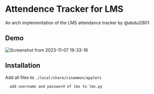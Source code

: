 # Attendence Tracker for LMS

An arch implementation of the LMS attendance tracker by @abdul2801


## Demo

![Screenshot from 2023-11-07 19-33-16](https://github.com/abdul2801/attendence-afdul/assets/74723091/5f2d520d-62d2-4ac3-b31c-6ac1490e7865)


## Installation

Add all files to ```./local/share/cinammon/applets```

```bash
  add username and password of lms to lms.py
```
    
